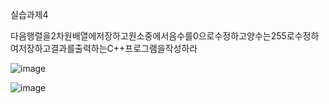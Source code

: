 실습과제4

다음행렬을2차원배열에저장하고원소중에서음수를0으로수정하고양수는255로수정하여저장하고결과를출력하는C++프로그램을작성하라

![image](https://github.com/user-attachments/assets/8d389660-a393-4d77-b2e6-133606dd346c)

![image](https://github.com/user-attachments/assets/1c5b018a-92be-459e-95d9-68cecaef4ceb)
